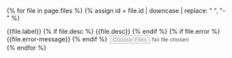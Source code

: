 
{% for file in page.files %}
{% assign id = file.id | downcase | replace: " ", "-" %}
  <div class="usa-form-group 
    {% if file.error %}
      usa-form-group--error 
    {% endif %}">
    <label class="usa-label 
      {% if file.error %} 
        usa-label--error 
      {% endif %}" 
      for="{{id}}">
        {{file.label}}
    </label>
    {% if file.desc %}
      <span class="usa-hint" id="{{id}}-hint">{{file.desc}}</span>
    {% endif %}
    {% if file.error %}
      <span class="usa-error-message" id="{{id}}">{{file.error-message}}</span>
    {% endif %}
    <input
    id="{{id}}"
    class="usa-file-input"
    type="file"
    name="{{id}}"
    {% if file.desc %}
      aria-describedby="{{id}}-hint"
    {% endif %}
    {% if file.upload == "multi" %}
      multiple="multiple"
    {% endif %}
    {% if file.disabled %}
      disabled="disabled"
    {% endif %}
    {% if file.type %}
      accept="{{file.type}}"
    {% endif %}
    />
  </div>
{% endfor %}